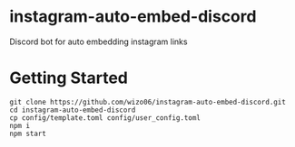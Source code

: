 # instagram-auto-embed-discord
Discord bot for auto embedding instagram links

# Getting Started
```
git clone https://github.com/wizo06/instagram-auto-embed-discord.git
cd instagram-auto-embed-discord
cp config/template.toml config/user_config.toml
npm i
npm start
```